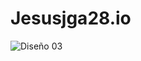 # Jesusjga28.io
![Diseño 03](https://user-images.githubusercontent.com/103809829/175797847-63955dde-8d31-4a27-be55-7266d40bdae5.png)
